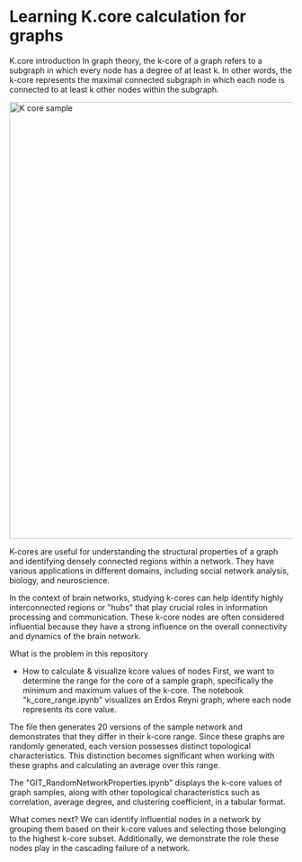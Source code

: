 # Learning K.core calculation for graphs
K.core introduction
In graph theory, the k-core of a graph refers to a subgraph in which every node has a degree of at least k. In other words, the k-core represents the maximal connected subgraph in which each node is connected to at least k other nodes within the subgraph.

<img width="775" alt="K core sample" src="https://github.com/shima-aflatounian/K-core-Networks/assets/142253772/5ae4668b-febb-437d-95ce-a3389aba8753">


K-cores are useful for understanding the structural properties of a graph and identifying densely connected regions within a network. They have various applications in different domains, including social network analysis, biology, and neuroscience.

In the context of brain networks, studying k-cores can help identify highly interconnected regions or "hubs" that play crucial roles in information processing and communication. These k-core nodes are often considered influential because they have a strong influence on the overall connectivity and dynamics of the brain network.

What is the problem in this repository 
- How to calculate & visualize kcore values of nodes
First, we want to determine the range for the core of a sample graph, specifically the minimum and maximum values of the k-core. The notebook "k_core_range.ipynb" visualizes an Erdos Reyni graph, where each node represents its core value.

The file then generates 20 versions of the sample network and demonstrates that they differ in their k-core range. Since these graphs are randomly generated, each version possesses distinct topological characteristics. This distinction becomes significant when working with these graphs and calculating an average over this range.

The "GIT_RandomNetworkProperties.ipynb" displays the k-core values of graph samples, along with other topological characteristics such as correlation, average degree, and clustering coefficient, in a tabular format.


What comes next? We can identify influential nodes in a network by grouping them based on their k-core values and selecting those belonging to the highest k-core subset. Additionally, we demonstrate the role these nodes play in the cascading failure of a network.

